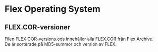 # Flex Operating System
## FLEX.COR-versioner
Filen FLEX COR-versions.ods innehåller alla FLEX.COR från Flex Archive.  
De är sorterade på MD5-summor och version av FLEX.  